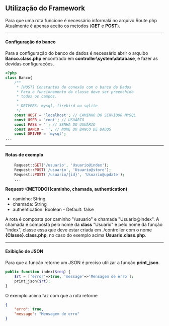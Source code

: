 ## Utilização do Framework
Para que uma rota funcione é necessário informalá no arquivo Route.php
Atualmente é apenas aceito os metodos (**GET** e **POST**).

------------------------------------------------------

 #### Configuração do banco
 
Para a configuração do banco de dados é necessário abrir o arquibo **Banco.class.php** encontrado em **controller\system\database**, e fazer as devidas configurações.

```php
<?php
class Banco{
    /**
     * [HOST] Constantes de conexão com o banco de Dados
     * Para o funcionamento da classe deve ser preenchido
     * todos os campos.
     *
     * DRIVERS: mysql, firebird ou sqlite
     */
    const HOST = 'localhost'; // CAMINHO DO SERVIDOR MYSQL
    const USER = 'root'; // USUÁRIO
    const PASS = ''; // SENHA DO USUÁRIO
    const BANCO = ''; // NOME DO BANCO DE DADOS
    const DRIVER = 'mysql';
...
```

------------------------------------------------------

 #### Rotas de exemplo

 
```php
	Request::GET('/usuario', 'Usuario@index');
	Request::POST('/usuario', 'Usuario@store');
	Request::POST('/usuario/{id}', 'Usuario@update');
	...
```

**Request::{METODO}(caminho, chamada, authentication)**
- caminho: String
- chamada: String
- authentication:  Boolean - Default: false

A rota é composta por caminho "/usuario" e chamada "Usuario@index".
A chamada é composta pelo nome da **class** "Usuario" e pelo nome da função "index",
classe essa que deve estar criada em ./controller com o nome **{Classe}.class.php**, no caso do exemplo acima **Usuario.class.php**.

----------------------------------

#### Exibição de JSON

Para que a função retorne um JSON é preciso utilizar a função **print_json**.

```php
public function index($req) {
	$rt = ['error'=>true, 'message'=>'Mensagem de erro'];
	print_json($rt);
}
```

O exemplo acima faz com que a rota retorne

```json
{
	"erro": true,
	"message": "Mensagem de erro"
}
```